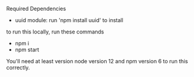 Required Dependencies
- uuid module:
    run 'npm install uuid' to install

to run this locally, run these commands
- npm i
- npm start

You'll need at least version node version 12 and npm version 6 to run this correctly.
